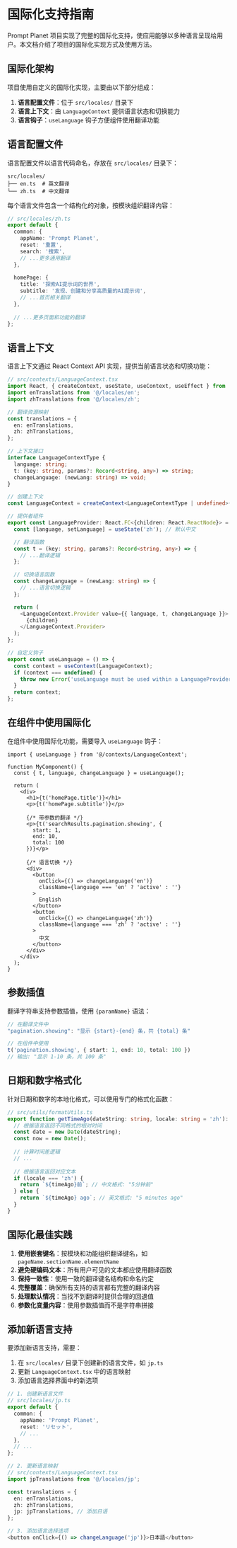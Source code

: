 # 国际化支持指南

Prompt Planet 项目实现了完整的国际化支持，使应用能够以多种语言呈现给用户。本文档介绍了项目的国际化实现方式及使用方法。

## 国际化架构

项目使用自定义的国际化实现，主要由以下部分组成：

1. **语言配置文件**：位于 `src/locales/` 目录下
2. **语言上下文**：由 `LanguageContext` 提供语言状态和切换能力
3. **语言钩子**：`useLanguage` 钩子方便组件使用翻译功能

## 语言配置文件

语言配置文件以语言代码命名，存放在 `src/locales/` 目录下：

```
src/locales/
├── en.ts  # 英文翻译
└── zh.ts  # 中文翻译
```

每个语言文件包含一个结构化的对象，按模块组织翻译内容：

```typescript
// src/locales/zh.ts
export default {
  common: {
    appName: 'Prompt Planet',
    reset: '重置',
    search: '搜索',
    // ...更多通用翻译
  },
  
  homePage: {
    title: '探索AI提示词的世界',
    subtitle: '发现、创建和分享高质量的AI提示词',
    // ...首页相关翻译
  },
  
  // ...更多页面和功能的翻译
};
```

## 语言上下文

语言上下文通过 React Context API 实现，提供当前语言状态和切换功能：

```typescript
// src/contexts/LanguageContext.tsx
import React, { createContext, useState, useContext, useEffect } from 'react';
import enTranslations from '@/locales/en';
import zhTranslations from '@/locales/zh';

// 翻译资源映射
const translations = {
  en: enTranslations,
  zh: zhTranslations,
};

// 上下文接口
interface LanguageContextType {
  language: string;
  t: (key: string, params?: Record<string, any>) => string;
  changeLanguage: (newLang: string) => void;
}

// 创建上下文
const LanguageContext = createContext<LanguageContextType | undefined>(undefined);

// 提供者组件
export const LanguageProvider: React.FC<{children: React.ReactNode}> = ({ children }) => {
  const [language, setLanguage] = useState('zh'); // 默认中文

  // 翻译函数
  const t = (key: string, params?: Record<string, any>) => {
    // ...翻译逻辑
  };

  // 切换语言函数
  const changeLanguage = (newLang: string) => {
    // ...语言切换逻辑
  };

  return (
    <LanguageContext.Provider value={{ language, t, changeLanguage }}>
      {children}
    </LanguageContext.Provider>
  );
};

// 自定义钩子
export const useLanguage = () => {
  const context = useContext(LanguageContext);
  if (context === undefined) {
    throw new Error('useLanguage must be used within a LanguageProvider');
  }
  return context;
};
```

## 在组件中使用国际化

在组件中使用国际化功能，需要导入 `useLanguage` 钩子：

```tsx
import { useLanguage } from '@/contexts/LanguageContext';

function MyComponent() {
  const { t, language, changeLanguage } = useLanguage();
  
  return (
    <div>
      <h1>{t('homePage.title')}</h1>
      <p>{t('homePage.subtitle')}</p>
      
      {/* 带参数的翻译 */}
      <p>{t('searchResults.pagination.showing', { 
        start: 1, 
        end: 10, 
        total: 100 
      })}</p>
      
      {/* 语言切换 */}
      <div>
        <button 
          onClick={() => changeLanguage('en')} 
          className={language === 'en' ? 'active' : ''}
        >
          English
        </button>
        <button 
          onClick={() => changeLanguage('zh')} 
          className={language === 'zh' ? 'active' : ''}
        >
          中文
        </button>
      </div>
    </div>
  );
}
```

## 参数插值

翻译字符串支持参数插值，使用 `{paramName}` 语法：

```typescript
// 在翻译文件中
"pagination.showing": "显示 {start}-{end} 条，共 {total} 条"

// 在组件中使用
t('pagination.showing', { start: 1, end: 10, total: 100 })
// 输出: "显示 1-10 条，共 100 条"
```

## 日期和数字格式化

针对日期和数字的本地化格式，可以使用专门的格式化函数：

```typescript
// src/utils/formatUtils.ts
export function getTimeAgo(dateString: string, locale: string = 'zh'): string {
  // 根据语言返回不同格式的相对时间
  const date = new Date(dateString);
  const now = new Date();
  
  // 计算时间差逻辑
  // ...
  
  // 根据语言返回对应文本
  if (locale === 'zh') {
    return `${timeAgo}前`; // 中文格式: "5分钟前"
  } else {
    return `${timeAgo} ago`; // 英文格式: "5 minutes ago" 
  }
}
```

## 国际化最佳实践

1. **使用嵌套键名**：按模块和功能组织翻译键名，如 `pageName.sectionName.elementName`
2. **避免硬编码文本**：所有用户可见的文本都应使用翻译函数
3. **保持一致性**：使用一致的翻译键名结构和命名约定
4. **完整覆盖**：确保所有支持的语言都有完整的翻译内容
5. **处理默认情况**：当找不到翻译时提供合理的回退值
6. **参数化变量内容**：使用参数插值而不是字符串拼接

## 添加新语言支持

要添加新语言支持，需要：

1. 在 `src/locales/` 目录下创建新的语言文件，如 `jp.ts`
2. 更新 `LanguageContext.tsx` 中的语言映射
3. 添加语言选择界面中的新选项

```typescript
// 1. 创建新语言文件
// src/locales/jp.ts
export default {
  common: {
    appName: 'Prompt Planet',
    reset: 'リセット',
    // ...
  },
  // ...
};

// 2. 更新语言映射
// src/contexts/LanguageContext.tsx
import jpTranslations from '@/locales/jp';

const translations = {
  en: enTranslations,
  zh: zhTranslations,
  jp: jpTranslations, // 添加日语
};

// 3. 添加语言选择选项
<button onClick={() => changeLanguage('jp')}>日本語</button>
``` 